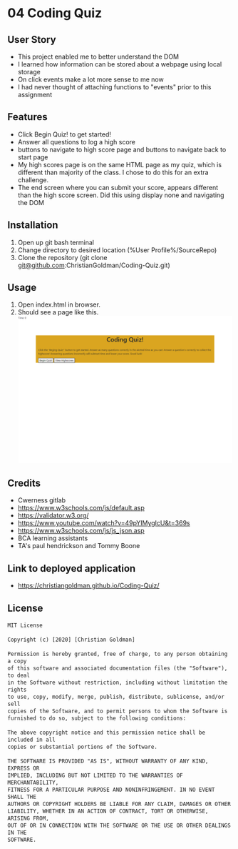 # 04 Coding Quiz #
## User Story ##
* This project enabled me to better understand the DOM
* I learned how information can be stored about a webpage using local storage
* On click events make a lot more sense to me now
* I had never thought of attaching functions to "events" prior to this assignment
## Features ##
* Click Begin Quiz! to get started!
* Answer all questions to log a high score
* buttons to navigate to high score page and buttons to navigate back to start page
* My high scores page is on the same HTML page as my quiz, which is different than majority of the class. I chose to do this for an extra challenge.
* The end screen where you can submit your score, appears different than the high score screen. Did this using display none and navigating the DOM
## Installation ##
1. Open up git bash terminal
2. Change directory to desired location (%User Profile%/SourceRepo)
3. Clone the repository (git clone git@github.com:ChristianGoldman/Coding-Quiz.git)
## Usage ##
1. Open index.html in browser.
2. Should see a page like this.
![About Me](assets/codingQuiz.png)
## Credits ##
* Cwerness gitlab
* https://www.w3schools.com/js/default.asp
* https://validator.w3.org/
* https://www.youtube.com/watch?v=49pYIMygIcU&t=369s
* https://www.w3schools.com/js/js_json.asp
* BCA learning assistants
* TA's paul hendrickson and Tommy Boone
## Link to deployed application ##
* https://christiangoldman.github.io/Coding-Quiz/
## License ##
    MIT License

    Copyright (c) [2020] [Christian Goldman]

    Permission is hereby granted, free of charge, to any person obtaining a copy
    of this software and associated documentation files (the "Software"), to deal
    in the Software without restriction, including without limitation the rights
    to use, copy, modify, merge, publish, distribute, sublicense, and/or sell
    copies of the Software, and to permit persons to whom the Software is
    furnished to do so, subject to the following conditions:

    The above copyright notice and this permission notice shall be included in all
    copies or substantial portions of the Software.

    THE SOFTWARE IS PROVIDED "AS IS", WITHOUT WARRANTY OF ANY KIND, EXPRESS OR
    IMPLIED, INCLUDING BUT NOT LIMITED TO THE WARRANTIES OF MERCHANTABILITY,
    FITNESS FOR A PARTICULAR PURPOSE AND NONINFRINGEMENT. IN NO EVENT SHALL THE
    AUTHORS OR COPYRIGHT HOLDERS BE LIABLE FOR ANY CLAIM, DAMAGES OR OTHER
    LIABILITY, WHETHER IN AN ACTION OF CONTRACT, TORT OR OTHERWISE, ARISING FROM,
    OUT OF OR IN CONNECTION WITH THE SOFTWARE OR THE USE OR OTHER DEALINGS IN THE
    SOFTWARE.